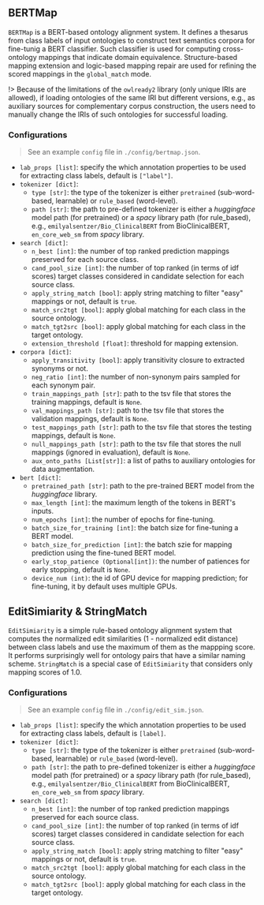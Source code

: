 <!---
Copyright 2021 Yuan He (KRR-Oxford). All rights reserved.

Licensed under the Apache License, Version 2.0 (the "License");
you may not use this file except in compliance with the License.
You may obtain a copy of the License at

    http://www.apache.org/licenses/LICENSE-2.0

Unless required by applicable law or agreed to in writing, software
distributed under the License is distributed on an "AS IS" BASIS,
WITHOUT WARRANTIES OR CONDITIONS OF ANY KIND, either express or implied.
See the License for the specific language governing permissions and
limitations under the License.
-->

## BERTMap

`BERTMap` is a BERT-based ontology alignment system. It defines a thesarus from class labels of input ontologies to construct text semantics corpora for fine-tunig a BERT classifier. Such classifier is used for computing cross-ontology mappings that indicate domain equivalence. Structure-based mapping extension and logic-based mapping repair are used for refining the scored mappings in the `global_match` mode.

!> Because of the limitations of the `owlready2` library (only unique IRIs are allowed), if loading ontologies of the same IRI but different versions, e.g., as auxiliary sources for complementary corpus construction, the users need to manually change the IRIs of such ontologies for successful loading.

### Configurations
> See an example `config` file in `./config/bertmap.json`.

- `lab_props [list]`: specify the which annotation properties to be used for extracting class labels, default is `["label"]`.
- `tokenizer [dict]`:
  - `type [str]`: the type of the tokenizer is either `pretrained` (sub-word-based, learnable) or `rule_based` (word-level).
  - `path [str]`: the path to pre-defined tokenizer is either a *huggingface* model path (for pretrained) or a *spacy* library path (for rule_based), e.g., `emilyalsentzer/Bio_ClinicalBERT` from BioClinicalBERT, `en_core_web_sm` from *spacy* library.
- `search [dict]`:
  - `n_best [int]`: the number of top ranked prediction mappings preserved for each source class.
  - `cand_pool_size [int]`: the number of top ranked (in terms of idf scores) target classes considered in candidate selection for each source class.
  - `apply_string_match [bool]`: apply string matching to filter "easy" mappings or not, default is `true`.
  - `match_src2tgt [bool]`: apply global matching for each class in the source ontology.
  - `match_tgt2src [bool]`: apply global matching for each class in the target ontology.
  - `extension_threshold [float]`: threshold for mapping extension.
- `corpora [dict]`:
  - `apply_transitivity [bool]`: apply transitivity closure to extracted synonyms or not.
  - `neg_ratio [int]`: the number of non-synonym pairs sampled for each synonym pair.
  - `train_mappings_path [str]`: path to the tsv file that stores the training mappings, default is `None`.
  - `val_mappings_path [str]`: path to the tsv file that stores the validation mappings, default is `None`.
  - `test_mappings_path [str]`: path to the tsv file that stores the testing mappings, default is `None`.
  - `null_mappings_path [str]`: path to the tsv file that stores the null mappings (ignored in evaluation), default is `None`.
  - `aux_onto_paths [List[str]]`: a list of paths to auxiliary ontologies for data augmentation.
- `bert [dict]`:
  - `pretrained_path [str]`: path to the pre-trained BERT model from the *huggingface* library.
  - `max_length [int]`: the maximum length of the tokens in BERT's inputs.
  - `num_epochs [int]`: the number of epochs for fine-tuning.
  - `batch_size_for_training [int]`: the batch size for fine-tuning a BERT model.
  - `batch_size_for_prediction [int]`: the batch szie for mapping prediction using the fine-tuned BERT model.
  - `early_stop_patience (Optional[int])`: the number of patiences for early stopping, default is `None`.
  - `device_num (int)`: the id of GPU device for mapping prediction; for fine-tuning, it by default uses multiple GPUs.

## EditSimiarity & StringMatch

`EditSimiarity` is a simple rule-based ontology alignment system that computes the normalized edit similarities (1 - normalized edit distance) between class labels and use the maximum of them as the mappping score. It performs surprisingly well for ontology pairs that have a similar naming scheme. `StringMatch` is a special case of `EditSimiarity` that considers only mapping scores of 1.0.

### Configurations
> See an example `config` file in `./config/edit_sim.json`.
> 
- `lab_props [list]`: specify the which annotation properties to be used for extracting class labels, default is `[label]`.
- `tokenizer [dict]`:
  - `type [str]`: the type of the tokenizer is either `pretrained` (sub-word-based, learnable) or `rule_based` (word-level).
  - `path [str]`: the path to pre-defined tokenizer is either a *huggingface* model path (for pretrained) or a *spacy* library path (for rule_based), e.g., `emilyalsentzer/Bio_ClinicalBERT` from BioClinicalBERT, `en_core_web_sm` from *spacy* library.
- `search [dict]`:
  - `n_best [int]`: the number of top ranked prediction mappings preserved for each source class.
  - `cand_pool_size [int]`: the number of top ranked (in terms of idf scores) target classes considered in candidate selection for each source class.
  - `apply_string_match [bool]`: apply string matching to filter "easy" mappings or not, default is `true`.
  - `match_src2tgt [bool]`: apply global matching for each class in the source ontology.
  - `match_tgt2src [bool]`: apply global matching for each class in the target ontology.
